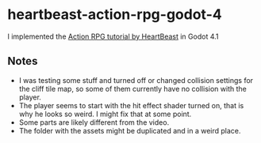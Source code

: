 # heartbeast-action-rpg-godot-4

I implemented the [Action RPG tutorial by HeartBeast](https://www.youtube.com/playlist?list=PL9FzW-m48fn2SlrW0KoLT4n5egNdX-W9a) in Godot 4.1 

## Notes

* I was testing some stuff and turned off or changed collision settings for the cliff tile map, so some of them currently have no collision with the player.
* The player seems to start with the hit effect shader turned on, that is why he looks so weird. I might fix that at some point.
* Some parts are likely different from the video.
* The folder with the assets might be duplicated and in a weird place.
